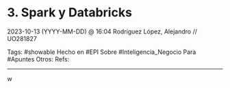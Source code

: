 # 3. Spark y Databricks
2023-10-13 (YYYY-MM-DD) @ 16:04
Rodríguez López, Alejandro // UO281827

Tags:
	#showable
	Hecho en #EPI
	Sobre #Inteligencia_Negocio 
	Para #Apuntes
	Otros:
	Refs:
 
<hr>

w